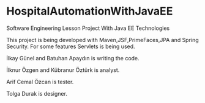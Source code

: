 # HospitalAutomationWithJavaEE

Software Engineering Lesson Project With Java EE Technologies

This project is being developed with Maven,JSF,PrimeFaces,JPA and Spring Security. For some features Servlets is being used.

İlkay Günel and Batuhan Apaydın is writing the code.

İlknur Özgen and Kübranur Öztürk is analyst.

Arif Cemal Özcan is tester.

Tolga Durak is designer.
